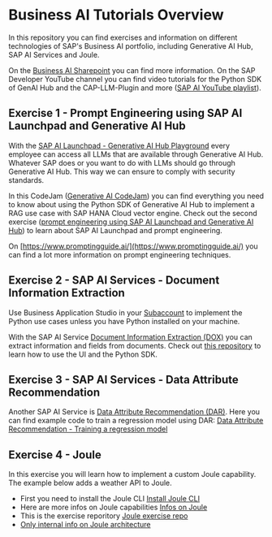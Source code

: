 # Business AI Tutorials Overview
In this repository you can find exercises and information on different technologies of SAP's Business AI portfolio, including Generative AI Hub, SAP AI Services and Joule. 

On the [Business AI Sharepoint](https://sap.sharepoint.com/sites/208497) you can find more information.
On the SAP Developer YouTube channel you can find video tutorials for the Python SDK of GenAI Hub and the CAP-LLM-Plugin and more ([SAP AI YouTube playlist](https://www.youtube.com/playlist?list=PL6RpkC85SLQCDxe58RfZaLCcPqcgwTIhj)).

## Exercise 1 - Prompt Engineering using SAP AI Launchpad and Generative AI Hub
With the [SAP AI Launchpad - Generative AI Hub Playground](https://sapit-core-playground-vole.ai-launchpad.prod.eu-central-1.aws.apps.ml.hana.ondemand.com/aic/index.html#/generativeaihub?workspace=sap-genai-xl&resourceGroup=default&/g/prompteditor) every employee can access all LLMs that are available through Generative AI Hub. Whatever SAP does or you want to do with LLMs should go through Generative AI Hub. This way we can ensure to comply with security standards.

In this CodeJam ([Generative AI CodeJam](https://github.com/SAP-samples/generative-ai-codejam/tree/main)) you can find everything you need to know about using the Python SDK of Generative AI Hub to implement a RAG use case with SAP HANA Cloud vector engine. Check out the second exercise ([prompt engineering using SAP AI Launchpad and Generative AI Hub](https://github.com/SAP-samples/generative-ai-codejam/blob/main/exercises/02-explore-genai-hub.md)) to learn about SAP AI Launchpad and prompt engineering.

On [https://www.promptingguide.ai/](https://www.promptingguide.ai/) you can find a lot more information on prompt engineering techniques.

## Exercise 2 - SAP AI Services - Document Information Extraction
Use Business Application Studio in your [Subaccount](https://emea.cockpit.btp.cloud.sap/cockpit/#/globalaccount/dfe5a086-f733-4955-8025-542e118e3e69/subaccount/8d188125-e96e-4e02-96d2-28e4b8606f06/service-instances) to implement the Python use cases unless you have Python installed on your machine.

With the SAP AI Service [Document Information Extraction (DOX)](https://help.sap.com/docs/document-information-extraction/document-information-extraction/what-is-document-information-extraction) you can extract information and fields from documents. Check out [this repository](https://github.com/noravth/may-developer-challenge-sap-ai-services/tree/main) to learn how to use the UI and the Python SDK.

## Exercise 3 - SAP AI Services - Data Attribute Recommendation
Another SAP AI Service is [Data Attribute Recommendation (DAR)](https://help.sap.com/docs/data-attribute-recommendation/data-attribute-recommendation/what-is-data-attribute-recommendation). Here you can find example code to train a regression model using DAR: [Data Attribute Recommendation - Training a regression model](https://community.sap.com/t5/application-development-discussions/may-developer-challenge-sap-ai-services-week-3/td-p/13701838)

## Exercise 4 - Joule
In this exercise you will learn how to implement a custom Joule capability. The example below adds a weather API to Joule. 
- First you need to install the Joule CLI
[Install Joule CLI](https://help.sap.com/docs/joule/service-guide/install-and-update-command-line-interface)
- Here are more infos on Joule capabilities
[Infos on Joule](https://help.sap.com/docs/joule/joule-guide/build-capability?state=DRAFT&version=DEV)
- This is the exercise reporitory
[Joule exercise repo](https://github.tools.sap/DAS-Samples/joule-functions-example/blob/main/tutorials/weather/index.md)
- [Only internal info on Joule architecture](https://github.tools.sap/CentralEngineering/TechnologyGuidelines/tree/main/tg24)
